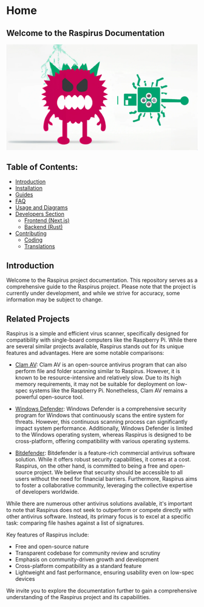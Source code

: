 # Home

## Welcome to the Raspirus Documentation
![Full banner logo](../img/banner_logo.png)

## Table of Contents:
- [Introduction](#introduction)
- [Installation](installation.md)
- [Guides](guides.md)
- [FAQ](faq.md)
- [Usage and Diagrams](usage.md)
- [Developers Section](developers/index.md)
    - [Frontend (Next.js)](developers/frontend.md)
    - [Backend (Rust)](developers/backend.md)
- [Contributing](contributing/index.md)
    - [Coding](contributing/coding.md)
    - [Translations](contributing/translations.md)

## Introduction
Welcome to the Raspirus project documentation. This repository serves as a comprehensive guide to the Raspirus project. Please note that the project is currently under development, and while we strive for accuracy, some information may be subject to change.

## Related Projects
Raspirus is a simple and efficient virus scanner, specifically designed for compatibility with single-board computers like the Raspberry Pi. While there are several similar projects available, Raspirus stands out for its unique features and advantages. Here are some notable comparisons:

- [Clam AV](https://www.clamav.net/): Clam AV is an open-source antivirus program that can also perform file and folder scanning similar to Raspirus. However, it is known to be resource-intensive and relatively slow. Due to its high memory requirements, it may not be suitable for deployment on low-spec systems like the Raspberry Pi. Nonetheless, Clam AV remains a powerful open-source tool.

- [Windows Defender](https://www.microsoft.com/en-us/windows/comprehensive-security): Windows Defender is a comprehensive security program for Windows that continuously scans the entire system for threats. However, this continuous scanning process can significantly impact system performance. Additionally, Windows Defender is limited to the Windows operating system, whereas Raspirus is designed to be cross-platform, offering compatibility with various operating systems.

- [Bitdefender](https://www.bitdefender.com/): Bitdefender is a feature-rich commercial antivirus software solution. While it offers robust security capabilities, it comes at a cost. Raspirus, on the other hand, is committed to being a free and open-source project. We believe that security should be accessible to all users without the need for financial barriers. Furthermore, Raspirus aims to foster a collaborative community, leveraging the collective expertise of developers worldwide.

While there are numerous other antivirus solutions available, it's important to note that Raspirus does not seek to outperform or compete directly with other antivirus software. Instead, its primary focus is to excel at a specific task: comparing file hashes against a list of signatures.

Key features of Raspirus include:
- Free and open-source nature
- Transparent codebase for community review and scrutiny
- Emphasis on community-driven growth and development
- Cross-platform compatibility as a standard feature
- Lightweight and fast performance, ensuring usability even on low-spec devices

We invite you to explore the documentation further to gain a comprehensive understanding of the Raspirus project and its capabilities.